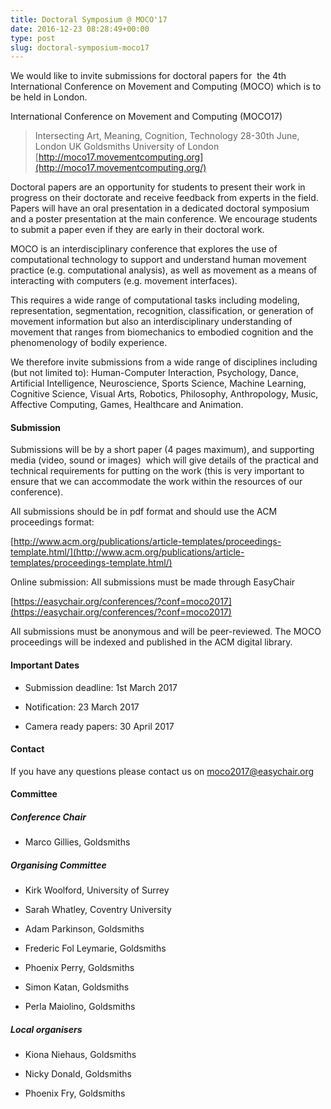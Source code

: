 ```yaml
---
title: Doctoral Symposium @ MOCO'17
date: 2016-12-23 08:28:49+00:00
type: post
slug: doctoral-symposium-moco17
---
```


We would like to invite submissions for doctoral papers for  the 4th International Conference on Movement and Computing (MOCO) which is to be held in London. <!-- more -->




International Conference on Movement and Computing (MOCO17)
> Intersecting Art, Meaning, Cognition, Technology
28-30th June, London UK
Goldsmiths University of London
[http://moco17.movementcomputing.org](http://moco17.movementcomputing.org/)




Doctoral papers are an opportunity for students to present their work in progress on their doctorate and receive feedback from experts in the field. Papers will have an oral presentation in a dedicated doctoral symposium and a poster presentation at the main conference. We encourage students to submit a paper even if they are early in their doctoral work.




MOCO is an interdisciplinary conference that explores the use of computational technology to support and understand human movement practice (e.g. computational analysis), as well as movement as a means of interacting with computers (e.g. movement interfaces).




This requires a wide range of computational tasks including modeling, representation, segmentation, recognition, classification, or generation of movement information but also an interdisciplinary understanding of movement that ranges from biomechanics to embodied cognition and the phenomenology of bodily experience.




We therefore invite submissions from a wide range of disciplines including (but not limited to): Human-Computer Interaction, Psychology, Dance, Artificial Intelligence, Neuroscience, Sports Science, Machine Learning, Cognitive Science, Visual Arts, Robotics, Philosophy, Anthropology, Music, Affective Computing, Games, Healthcare and Animation.





#### Submission




Submissions will be by a short paper (4 pages maximum), and supporting media (video, sound or images)  which will give details of the practical and technical requirements for putting on the work (this is very important to ensure that we can accommodate the work within the resources of our conference).




All submissions should be in pdf format and should use the ACM proceedings format:




[http://www.acm.org/publications/article-templates/proceedings-template.html/](http://www.acm.org/publications/article-templates/proceedings-template.html/)




Online submission: All submissions must be made through EasyChair




[https://easychair.org/conferences/?conf=moco2017](https://easychair.org/conferences/?conf=moco2017)




All submissions must be anonymous and will be peer-reviewed. The MOCO proceedings will be indexed and published in the ACM digital library.  





#### Important Dates






  * Submission deadline: 1st March 2017


  * Notification: 23 March 2017


  * Camera ready papers: 30 April 2017




#### Contact




If you have any questions please contact us on [moco2017@easychair.org](mailto:moco2017@easychair.org)





#### Committee




##### Conference Chair                  






  * Marco Gillies, Goldsmiths




##### Organising Committee              






  * Kirk Woolford, University of Surrey


  * Sarah Whatley, Coventry University


  * Adam Parkinson, Goldsmiths


  * Frederic Fol Leymarie, Goldsmiths


  * Phoenix Perry, Goldsmiths


  * Simon Katan, Goldsmiths


  * Perla Maiolino, Goldsmiths




##### Local organisers






  * Kiona Niehaus, Goldsmiths


  * Nicky Donald, Goldsmiths


  * Phoenix Fry, Goldsmiths
